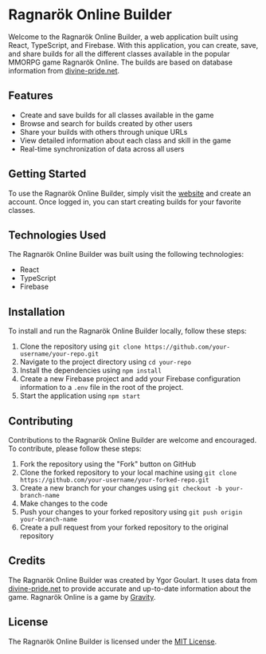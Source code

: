 # Ragnarök Online Builder

Welcome to the Ragnarök Online Builder, a web application built using React, TypeScript, and Firebase. With this application, you can create, save, and share builds for all the different classes available in the popular MMORPG game Ragnarök Online. The builds are based on database information from [divine-pride.net](https://divine-pride.net/).

## Features

- Create and save builds for all classes available in the game
- Browse and search for builds created by other users
- Share your builds with others through unique URLs
- View detailed information about each class and skill in the game
- Real-time synchronization of data across all users

## Getting Started

To use the Ragnarök Online Builder, simply visit the [website](https://example.com) and create an account. Once logged in, you can start creating builds for your favorite classes.

## Technologies Used

The Ragnarök Online Builder was built using the following technologies:

- React
- TypeScript
- Firebase

## Installation

To install and run the Ragnarök Online Builder locally, follow these steps:

1. Clone the repository using `git clone https://github.com/your-username/your-repo.git`
2. Navigate to the project directory using `cd your-repo`
3. Install the dependencies using `npm install`
4. Create a new Firebase project and add your Firebase configuration information to a `.env` file in the root of the project.
5. Start the application using `npm start`

## Contributing

Contributions to the Ragnarök Online Builder are welcome and encouraged. To contribute, please follow these steps:

1. Fork the repository using the "Fork" button on GitHub
2. Clone the forked repository to your local machine using `git clone https://github.com/your-username/your-forked-repo.git`
3. Create a new branch for your changes using `git checkout -b your-branch-name`
4. Make changes to the code
5. Push your changes to your forked repository using `git push origin your-branch-name`
6. Create a pull request from your forked repository to the original repository

## Credits

The Ragnarök Online Builder was created by Ygor Goulart. It uses data from [divine-pride.net](https://divine-pride.net/) to provide accurate and up-to-date information about the game.
Ragnarök Online is a game by [Gravity](https://www.gravity.co.kr/).

## License

The Ragnarök Online Builder is licensed under the [MIT License](https://opensource.org/licenses/MIT).
